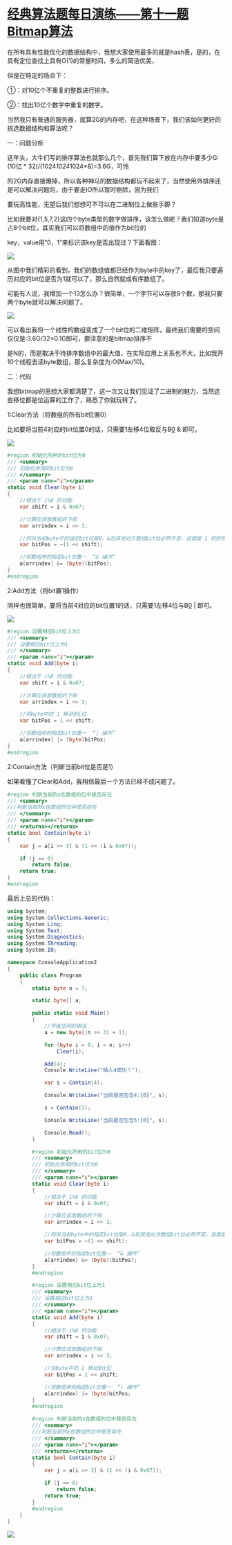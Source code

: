 # [经典算法题每日演练——第十一题 Bitmap算法][0] 


在所有具有性能优化的数据结构中，我想大家使用最多的就是hash表，是的，在具有定位查找上具有O(1)的常量时间，多么的简洁优美，

但是在特定的场合下：

①：对10亿个不重复的整数进行排序。

②：找出10亿个数字中重复的数字。

当然我只有普通的服务器，就算2G的内存吧，在这种场景下，我们该如何更好的挑选数据结构和算法呢？

一：问题分析

这年头，大牛们写的排序算法也就那么几个，首先我们算下放在内存中要多少G: (10亿 * 32)/(1024*1024*1024*8)=3.6G，可怜

的2G内存直接爆掉，所以各种神马的数据结构都玩不起来了，当然使用外排序还是可以解决问题的，由于要走IO所以暂时剔除，因为我们

要玩高性能，无望后我们想想可不可以在二进制位上做些手脚？ 

比如我要对{1,5,7,2}这四个byte类型的数字做排序，该怎么做呢？我们知道byte是占8个bit位，其实我们可以将数组中的值作为bit位的

key，value用”0，1“来标识该key是否出现过？下面看图：

![][1]

从图中我们精彩的看到，我们的数组值都已经作为byte中的key了，最后我只要遍历对应的bit位是否为1就可以了，那么自然就成有序数组了。

可能有人说，我增加一个13怎么办？很简单，一个字节可以存放8个数，那我只要两个byte就可以解决问题了。

![][2]

可以看出我将一个线性的数组变成了一个bit位的二维矩阵，最终我们需要的空间仅仅是:3.6G/32=0.1G即可，要注意的是bitmap排序不

是N的，而是取决于待排序数组中的最大值，在实际应用上关系也不大，比如我开10个线程去读byte数组，那么复杂度为:O(Max/10)。

二：代码

我想bitmap的思想大家都清楚了，这一次又让我们见证了二进制的魅力，当然这些移位都是位运算的工作了，熟悉了你就玩转了。

1:Clear方法（将数组的所有bit位置0）

比如要将当前4对应的bit位置0的话，只需要1左移4位取反与B[0] & 即可。

![][3]


```csharp
#region 初始化所用的bit位为0
/// <summary>
/// 初始化所用的bit位为0
/// </summary>
/// <param name="i"></param>
static void Clear(byte i)
{
    //相当于 i%8 的功能
    var shift = i & 0x07;

    //计算应该放数组的下标
    var arrindex = i >> 3;

    //则将当前byte中的指定bit位取0，&后其他对方数组bit位必然不变，这就是 1 的妙用
    var bitPos = ~(1 << shift);

    //将数组中的指定bit位置一  “& 操作”
    a[arrindex] &= (byte)(bitPos);
}
#endregion
```

2:Add方法（将bit置1操作）

同样也很简单，要将当前4对应的bit位置1的话，只需要1左移4位与B[0] | 即可。

![][4]

```csharp
#region 设置相应bit位上为1
/// <summary>
/// 设置相应bit位上为1
/// </summary>
/// <param name="i"></param>
static void Add(byte i)
{
    //相当于 i%8 的功能
    var shift = i & 0x07;

    //计算应该放数组的下标
    var arrindex = i >> 3;

    //将byte中的 1 移动到i位
    var bitPos = 1 << shift;

    //将数组中的指定bit位置一  “| 操作”
    a[arrindex] |= (byte)bitPos;
}
#endregion
```

2:Contain方法（判断当前bit位是否是1）

如果看懂了Clear和Add，我相信最后一个方法已经不成问题了。

```csharp
#region 判断当前的x在数组的位中是否存在
/// <summary>
///判断当前的x在数组的位中是否存在
/// </summary>
/// <param name="i"></param>
/// <returns></returns>
static bool Contain(byte i)
{
    var j = a[i >> 3] & (1 << (i & 0x07));

    if (j == 0)
        return false;
    return true;
}
#endregion
```

最后上总的代码：

```csharp
using System;
using System.Collections.Generic;
using System.Linq;
using System.Text;
using System.Diagnostics;
using System.Threading;
using System.IO;

namespace ConsoleApplication2
{
    public class Program
    {
        static byte n = 7;

        static byte[] a;

        public static void Main()
        {
            //节省空间的做法
            a = new byte[(n >> 3) + 1];

            for (byte i = 0; i < n; i++)
                Clear(i);

            Add(4);
            Console.WriteLine("插入4成功！");

            var s = Contain(4);

            Console.WriteLine("当前是否包含4:{0}", s);

            s = Contain(5);

            Console.WriteLine("当前是否包含5:{0}", s);

            Console.Read();
        }

        #region 初始化所用的bit位为0
        /// <summary>
        /// 初始化所用的bit位为0
        /// </summary>
        /// <param name="i"></param>
        static void Clear(byte i)
        {
            //相当于 i%8 的功能
            var shift = i & 0x07;

            //计算应该放数组的下标
            var arrindex = i >> 3;

            //则将当前byte中的指定bit位取0，&后其他对方数组bit位必然不变，这就是 1 的妙用
            var bitPos = ~(1 << shift);

            //将数组中的指定bit位置一  “& 操作”
            a[arrindex] &= (byte)(bitPos);
        }
        #endregion

        #region 设置相应bit位上为1
        /// <summary>
        /// 设置相应bit位上为1
        /// </summary>
        /// <param name="i"></param>
        static void Add(byte i)
        {
            //相当于 i%8 的功能
            var shift = i & 0x07;

            //计算应该放数组的下标
            var arrindex = i >> 3;

            //将byte中的 1 移动到i位
            var bitPos = 1 << shift;

            //将数组中的指定bit位置一  “| 操作”
            a[arrindex] |= (byte)bitPos;
        }
        #endregion

        #region 判断当前的x在数组的位中是否存在
        /// <summary>
        ///判断当前的x在数组的位中是否存在
        /// </summary>
        /// <param name="i"></param>
        /// <returns></returns>
        static bool Contain(byte i)
        {
            var j = a[i >> 3] & (1 << (i & 0x07));

            if (j == 0)
                return false;
            return true;
        }
        #endregion
    }
}
```
![][7]

[0]: http://www.cnblogs.com/huangxincheng/archive/2012/12/06/2804756.html
[1]: ./img/2012120613274913.png
[2]: ./img/2012120613280963.png
[3]: ./img/2012120612430411.png
[4]: ./img/2012120714304050.jpg
[7]: ./img/2012120612514888.png